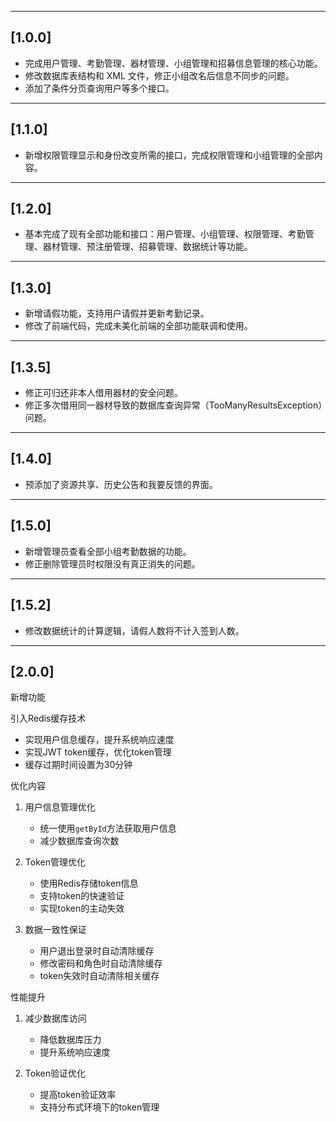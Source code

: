 

------

## [1.0.0] 

- 完成用户管理、考勤管理、器材管理、小组管理和招募信息管理的核心功能。
- 修改数据库表结构和 XML 文件，修正小组改名后信息不同步的问题。
- 添加了条件分页查询用户等多个接口。

------

## [1.1.0] 

- 新增权限管理显示和身份改变所需的接口，完成权限管理和小组管理的全部内容。

------

## [1.2.0] 

- 基本完成了现有全部功能和接口：用户管理、小组管理、权限管理、考勤管理、器材管理、预注册管理、招募管理、数据统计等功能。

------

## [1.3.0] 

- 新增请假功能，支持用户请假并更新考勤记录。
- 修改了前端代码，完成未美化前端的全部功能联调和使用。

------

## [1.3.5] 

- 修正可归还非本人借用器材的安全问题。
- 修正多次借用同一器材导致的数据库查询异常（TooManyResultsException）问题。

------

## [1.4.0] 

- 预添加了资源共享、历史公告和我要反馈的界面。

------

## [1.5.0] 

- 新增管理员查看全部小组考勤数据的功能。
- 修正删除管理员时权限没有真正消失的问题。

------

## [1.5.2] 

- 修改数据统计的计算逻辑，请假人数将不计入签到人数。

------

## [2.0.0] 

新增功能

引入Redis缓存技术
- 实现用户信息缓存，提升系统响应速度
- 实现JWT token缓存，优化token管理
- 缓存过期时间设置为30分钟

优化内容

1. 用户信息管理优化
   - 统一使用`getById`方法获取用户信息
   - 减少数据库查询次数

2. Token管理优化
   - 使用Redis存储token信息
   - 支持token的快速验证
   - 实现token的主动失效

3. 数据一致性保证
   - 用户退出登录时自动清除缓存
   - 修改密码和角色时自动清除缓存
   - token失效时自动清除相关缓存

性能提升

1. 减少数据库访问
   - 降低数据库压力
   - 提升系统响应速度

2. Token验证优化
   - 提高token验证效率
   - 支持分布式环境下的token管理
